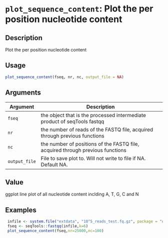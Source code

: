 # `plot_sequence_content`: Plot the per position nucleotide content

## Description


 Plot the per position nucleotide content


## Usage

```r
plot_sequence_content(fseq, nr, nc, output_file = NA)
```


## Arguments

Argument      |Description
------------- |----------------
```fseq```     |     the object that is the processed intermediate product of seqTools fastqq
```nr```     |     the number of reads of the FASTQ file, acquired through previous functions
```nc```     |     the number of positions of the FASTQ file, acquired through previous functions
```output_file```     |     File to save plot to. Will not write to file if NA. Default NA.

## Value


 ggplot line plot of all nucleotide content inclding  A, T, G, C and N


## Examples

```r 
 infile <- system.file("extdata", "10^5_reads_test.fq.gz", package = "qckitfastq")
 fseq <- seqTools::fastqq(infile,k=6)
 plot_sequence_content(fseq,nr=25000,nc=100)
 ``` 

